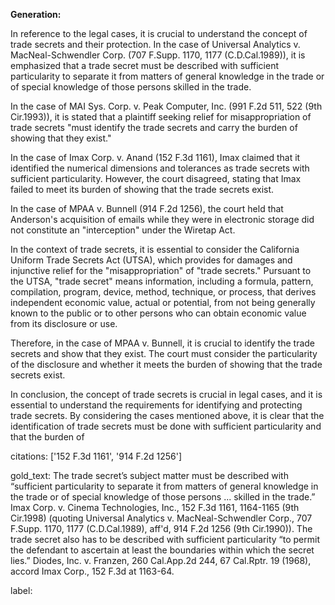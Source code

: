 **Generation:**

 <answer>
In reference to the legal cases, it is crucial to understand the concept of trade secrets and their protection. In the case of Universal Analytics v. MacNeal-Schwendler Corp. (707 F.Supp. 1170, 1177 (C.D.Cal.1989)), it is emphasized that a trade secret must be described with sufficient particularity to separate it from matters of general knowledge in the trade or of special knowledge of those persons skilled in the trade.

In the case of MAI Sys. Corp. v. Peak Computer, Inc. (991 F.2d 511, 522 (9th Cir.1993)), it is stated that a plaintiff seeking relief for misappropriation of trade secrets "must identify the trade secrets and carry the burden of showing that they exist." 

In the case of Imax Corp. v. Anand (152 F.3d 1161), Imax claimed that it identified the numerical dimensions and tolerances as trade secrets with sufficient particularity. However, the court disagreed, stating that Imax failed to meet its burden of showing that the trade secrets exist.

In the case of MPAA v. Bunnell (914 F.2d 1256), the court held that Anderson's acquisition of emails while they were in electronic storage did not constitute an "interception" under the Wiretap Act.

In the context of trade secrets, it is essential to consider the California Uniform Trade Secrets Act (UTSA), which provides for damages and injunctive relief for the "misappropriation" of "trade secrets." Pursuant to the UTSA, "trade secret" means information, including a formula, pattern, compilation, program, device, method, technique, or process, that derives independent economic value, actual or potential, from not being generally known to the public or to other persons who can obtain economic value from its disclosure or use.

Therefore, in the case of MPAA v. Bunnell, it is crucial to identify the trade secrets and show that they exist. The court must consider the particularity of the disclosure and whether it meets the burden of showing that the trade secrets exist.

In conclusion, the concept of trade secrets is crucial in legal cases, and it is essential to understand the requirements for identifying and protecting trade secrets. By considering the cases mentioned above, it is clear that the identification of trade secrets must be done with sufficient particularity and that the burden of

citations: ['152 F.3d 1161', '914 F.2d 1256']

gold_text: The trade secret’s subject matter must be described with “sufficient particularity to separate it from matters of general knowledge in the trade or of special knowledge of those persons ... skilled in the trade.” Imax Corp. v. Cinema Technologies, Inc., 152 F.3d 1161, 1164-1165 (9th Cir.1998) (quoting Universal Analytics v. MacNeal-Schwendler Corp., 707 F.Supp. 1170, 1177 (C.D.Cal.1989), aff'd, 914 F.2d 1256 (9th Cir.1990)). The trade secret also has to be described with sufficient particularity “to permit the defendant to ascertain at least the boundaries within which the secret lies.” Diodes, Inc. v. Franzen, 260 Cal.App.2d 244, 67 Cal.Rptr. 19 (1968), accord Imax Corp., 152 F.3d at 1163-64.

label: 